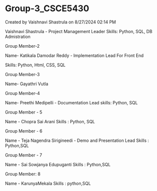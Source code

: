 # Group-3_CSCE5430
Created by Vaishnavi Shastrula on 8/27/2024 02:14 PM

Vaishnavi Shastrula - Project Management Leader
Skills: Python, SQL, DB Admistration

Group Member-2

Name- Katikala Damodar Reddy - Implementation Lead For Front End

Skills: Python, Html, CSS, SQL

Group Member-3

Name- Gayathri Vutla


Group Member-4

Name- Preethi Medipelli - Documentation Lead
skills: Python, SQL

Group Member - 5

Name - Chopra Sai Arani
Skills : Python, SQL

Group Member - 6

Name - Teja Nagendra Sirigineedi - Demo and Presentation Lead
Skills : Python,SQL

Group Member - 7

Name - Sai Sowjanya Edupuganti
Skills : Python,SQL

Group Member: 8

Name - KarunyaMekala
Skills : python,SQL
